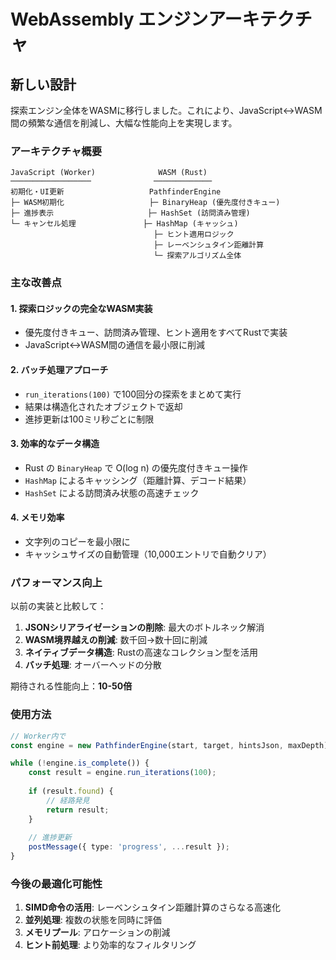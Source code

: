 # WebAssembly エンジンアーキテクチャ

## 新しい設計

探索エンジン全体をWASMに移行しました。これにより、JavaScript↔WASM間の頻繁な通信を削減し、大幅な性能向上を実現します。

### アーキテクチャ概要

```
JavaScript (Worker)              WASM (Rust)
──────────────────              ─────────────
初期化・UI更新                   PathfinderEngine
├─ WASM初期化                   ├─ BinaryHeap (優先度付きキュー)
├─ 進捗表示                     ├─ HashSet (訪問済み管理)
└─ キャンセル処理               ├─ HashMap (キャッシュ)
                                ├─ ヒント適用ロジック
                                ├─ レーベンシュタイン距離計算
                                └─ 探索アルゴリズム全体
```

### 主な改善点

#### 1. **探索ロジックの完全なWASM実装**
- 優先度付きキュー、訪問済み管理、ヒント適用をすべてRustで実装
- JavaScript↔WASM間の通信を最小限に削減

#### 2. **バッチ処理アプローチ**
- `run_iterations(100)` で100回分の探索をまとめて実行
- 結果は構造化されたオブジェクトで返却
- 進捗更新は100ミリ秒ごとに制限

#### 3. **効率的なデータ構造**
- Rust の `BinaryHeap` で O(log n) の優先度付きキュー操作
- `HashMap` によるキャッシング（距離計算、デコード結果）
- `HashSet` による訪問済み状態の高速チェック

#### 4. **メモリ効率**
- 文字列のコピーを最小限に
- キャッシュサイズの自動管理（10,000エントリで自動クリア）

### パフォーマンス向上

以前の実装と比較して：

1. **JSONシリアライゼーションの削除**: 最大のボトルネック解消
2. **WASM境界越えの削減**: 数千回→数十回に削減
3. **ネイティブデータ構造**: Rustの高速なコレクション型を活用
4. **バッチ処理**: オーバーヘッドの分散

期待される性能向上：**10-50倍**

### 使用方法

```typescript
// Worker内で
const engine = new PathfinderEngine(start, target, hintsJson, maxDepth);

while (!engine.is_complete()) {
    const result = engine.run_iterations(100);
    
    if (result.found) {
        // 経路発見
        return result;
    }
    
    // 進捗更新
    postMessage({ type: 'progress', ...result });
}
```

### 今後の最適化可能性

1. **SIMD命令の活用**: レーベンシュタイン距離計算のさらなる高速化
2. **並列処理**: 複数の状態を同時に評価
3. **メモリプール**: アロケーションの削減
4. **ヒント前処理**: より効率的なフィルタリング